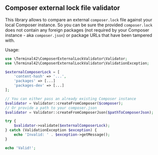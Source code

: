 ## Composer external lock file validator

This library allows to compare an external `composer.lock` file against your local Composer instance.
So you can be sure the provided `composer.lock` does not contain any foreign packages (not required by your Composer 
instance - aka `composer.json`) or package URLs that have been tampered with.

Usage:

```php
use \Terminal42\ComposerExternalLockValidator\Validator;
use \Terminal42\ComposerExternalLockValidator\ValidationException;

$externalComposerLock = [
    'content-hash' => '...',
    'packages' => [...]
    'packages-dev' => [...]
];

// You can either pass an already existing Composer instance
$validator = Validator::createFromComposer($composer);
// Or provide a path to your composer.json
$validator = Validator::createFromComposerJson($pathToComposerJson);

try {
    $validator->validate($externalComposerLock);
} catch (ValidationException $exception) {
    echo 'Invalid: ' . $exception->getMessage();
}

echo 'Valid!';
```
